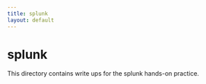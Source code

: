 ```yaml
---
title: splunk
layout: default
---
```


# splunk

This directory contains write ups for the splunk hands-on practice.

